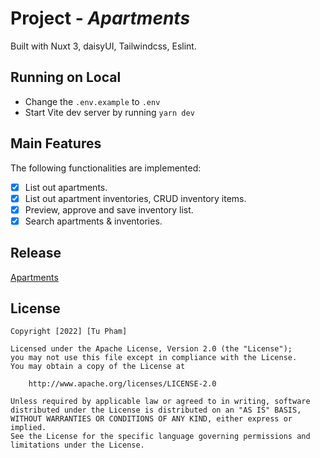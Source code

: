 # Project - *Apartments*

Built with Nuxt 3, daisyUI, Tailwindcss, Eslint.

## Running on Local
- Change the `.env.example` to `.env`
- Start Vite dev server by running `yarn dev`

## Main Features

The following functionalities are implemented:

- [x] List out apartments.
- [x] List out apartment inventories, CRUD inventory items.
- [x] Preview, approve and save inventory list.
- [x] Search apartments & inventories.

## Release
[Apartments](https://nuxt-apartments.netlify.app)


## License

    Copyright [2022] [Tu Pham]

    Licensed under the Apache License, Version 2.0 (the "License");
    you may not use this file except in compliance with the License.
    You may obtain a copy of the License at

        http://www.apache.org/licenses/LICENSE-2.0

    Unless required by applicable law or agreed to in writing, software
    distributed under the License is distributed on an "AS IS" BASIS,
    WITHOUT WARRANTIES OR CONDITIONS OF ANY KIND, either express or implied.
    See the License for the specific language governing permissions and
    limitations under the License.
